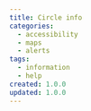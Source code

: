 ```yaml
---
title: Circle info
categories:
  - accessibility
  - maps
  - alerts
tags:
  - information
  - help
created: 1.0.0
updated: 1.0.0
---
```

